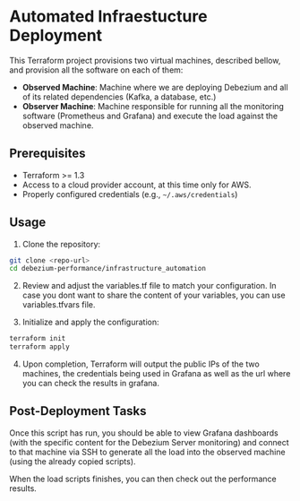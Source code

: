 # Automated Infraestucture Deployment

This Terraform project provisions two virtual machines, described bellow, and provision all the software on each of them:

* **Observed Machine**: Machine where we are deploying Debezium and all of its related dependencies (Kafka, a database, etc.)
* **Observer Machine**: Machine responsible for running all the monitoring software (Prometheus and Grafana) and execute the load against the observed machine.

## Prerequisites

- Terraform >= 1.3
- Access to a cloud provider account, at this time only for AWS.
- Properly configured credentials (e.g., `~/.aws/credentials`)

## Usage

1. Clone the repository:

```bash
git clone <repo-url>
cd debezium-performance/infrastructure_automation
```

2. Review and adjust the variables.tf file to match your configuration. In case you dont want to share the content of your variables, you can use variables.tfvars file.

3. Initialize and apply the configuration:

```bash
terraform init
terraform apply
```

4. Upon completion, Terraform will output the public IPs of the two machines, the credentials being used in Grafana as well as the url where you can check the results in grafana.

## Post-Deployment Tasks

Once this script has run, you should be able to view Grafana dashboards (with the specific content for the Debezium Server monitoring) and connect to that machine via SSH to generate all the load into the observed machine (using the already copied scripts).

When the load scripts finishes, you can then check out the performance results. 
